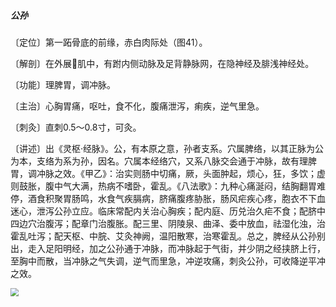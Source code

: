 ##### 公孙

〔定位〕第一跖骨底的前缘，赤白肉际处（图41）。

〔解剖〕在外展𧉯肌中，有跗内侧动脉及足背静脉网，在隐神经及腓浅神经处。

〔功能〕理脾胃，调冲脉。

〔主治〕心胸胃痛，呕吐，食不化，腹痛泄泻，痢疾，逆气里急。

〔刺灸〕直刺0.5～0.8寸，可灸。

〔讲述〕出《灵枢·经脉》。公，有本原之意，孙者支系。穴属脾络，以其正脉为公为本，支络为系为孙，因名。穴属本经络穴，又系八脉交会通于冲脉，故有理脾胃，调冲脉之效。《甲乙》：治实则肠中切痛，厥，头面肿起，烦心，狂，多饮；虚则鼓胀，腹中气大满，热病不嗜卧，霍乱。《八法歌》：九种心痛涎闷，结胸翻胃难停，酒食积聚胃肠鸣，水食气疾膈病，脐痛腹疼胁胀，肠风疟疾心疼，胞衣不下血迷心，泄泻公孙立应。临床常配内关治心胸疾；配内庭、历兑治久疟不食；配脐中四边穴治腹泻；配章门治腹胀。配三里、阴陵泉、曲泽、委中放血，祛湿化浊，治霍乱吐泻；配天枢、中脘、艾灸神阙，温阳散寒，治寒霍乱。总之，脾经从公孙别出，走入足阳明经，加之公孙通于冲脉，而冲脉起于气街，并少阴之经挟脐上行，至胸中而散，当冲脉之气失调，逆气而里急，冲逆攻痛，刺灸公孙，可收降逆平冲之效。

<img src="./img/图41.jpg" style="zoom:80%;" />
